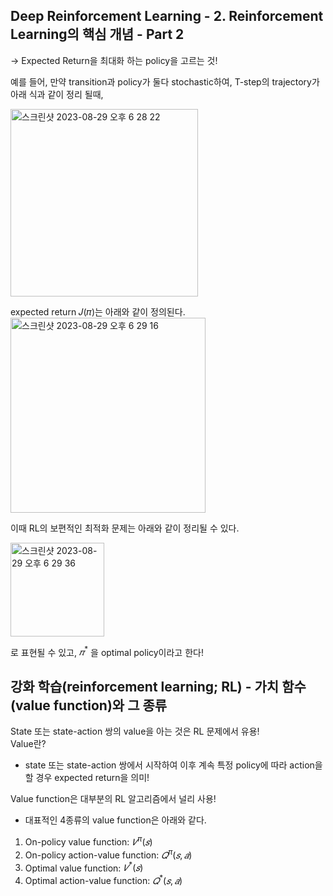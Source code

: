 ## Deep Reinforcement Learning - 2. Reinforcement Learning의 핵심 개념 - Part 2
-> Expected Return을 최대화 하는 policy을 고르는 것!  

예를 들어, 만약 transition과 policy가 둘다 stochastic하여, T-step의 trajectory가 아래 식과 같이 정리 될때,
  
<img width="300" alt="스크린샷 2023-08-29 오후 6 28 22" src="https://github.com/joony0512/Deep_Learning_Class/assets/109457820/c42d0c41-0cf3-4878-a6d9-79e9cabb847e">

expected return 𝐽(𝜋)는 아래와 같이 정의된다.  <img width="312" alt="스크린샷 2023-08-29 오후 6 29 16" src="https://github.com/joony0512/Deep_Learning_Class/assets/109457820/ca991ec5-5a5d-44c8-9182-95035e9a5ab7">

이때 RL의 보편적인 최적화 문제는 아래와 같이 정리될 수 있다.

<img width="150" alt="스크린샷 2023-08-29 오후 6 29 36" src="https://github.com/joony0512/Deep_Learning_Class/assets/109457820/8500680e-af2c-4658-8fe1-9b64af46ff1f">

로 표현될 수 있고, $𝜋^*$ 을 optimal policy이라고 한다!

## 강화 학습(reinforcement learning; RL) - 가치 함수(value function)와 그 종류
State 또는 state-action 쌍의 value을 아는 것은 RL 문제에서 유용!   
Value란? 
  - state 또는 state-action 쌍에서 시작하여 이후 계속 특정 policy에 따라 action을 할 경우 expected return을 의미!

Value function은 대부분의 RL 알고리즘에서 널리 사용!
  - 대표적인 4종류의 value function은 아래와 같다.
1. On-policy value function: $𝑉^\pi (𝑠)$
2. On-policy action-value function: $𝑄^\pi (𝑠,𝑎)$
3. Optimal value function: $𝑉^* (𝑠)$
4. Optimal action-value function: $𝑄^* (𝑠,𝑎)$
